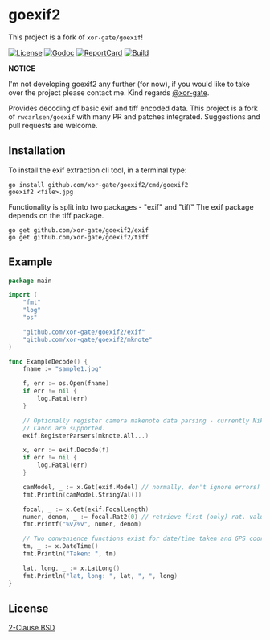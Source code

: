 goexif2
=======

This project is a fork of `xor-gate/goexif`!

[![License][License-Image]][License-Url]
[![Godoc][Godoc-Image]][Godoc-Url]
[![ReportCard][ReportCard-Image]][ReportCard-Url]
[![Build][Build-Status-Image]][Build-Status-Url]

**NOTICE**

I'm not developing goexif2 any further (for now), if you would like to take over the project please contact me. Kind regards [@xor-gate](https://github.com/xor-gate).

Provides decoding of basic exif and tiff encoded data. This project is a fork of `rwcarlsen/goexif` with
 many PR and patches integrated.
Suggestions and pull requests are welcome.  

## Installation

To install the exif extraction cli tool, in a terminal type:

```
go install github.com/xor-gate/goexif2/cmd/goexif2
goexif2 <file>.jpg
```

Functionality is split into two packages - "exif" and "tiff"
The exif package depends on the tiff package.

```
go get github.com/xor-gate/goexif2/exif
go get github.com/xor-gate/goexif2/tiff
```

## Example

```go
package main

import (
	"fmt"
	"log"
	"os"

	"github.com/xor-gate/goexif2/exif"
	"github.com/xor-gate/goexif2/mknote"
)

func ExampleDecode() {
	fname := "sample1.jpg"

	f, err := os.Open(fname)
	if err != nil {
		log.Fatal(err)
	}

	// Optionally register camera makenote data parsing - currently Nikon and
	// Canon are supported.
	exif.RegisterParsers(mknote.All...)

	x, err := exif.Decode(f)
	if err != nil {
		log.Fatal(err)
	}

	camModel, _ := x.Get(exif.Model) // normally, don't ignore errors!
	fmt.Println(camModel.StringVal())

	focal, _ := x.Get(exif.FocalLength)
	numer, denom, _ := focal.Rat2(0) // retrieve first (only) rat. value
	fmt.Printf("%v/%v", numer, denom)

	// Two convenience functions exist for date/time taken and GPS coords:
	tm, _ := x.DateTime()
	fmt.Println("Taken: ", tm)

	lat, long, _ := x.LatLong()
	fmt.Println("lat, long: ", lat, ", ", long)
}
```

## License

[2-Clause BSD](LICENSE)

[License-Url]: https://opensource.org/licenses/BSD-2-Clause
[License-Image]: https://img.shields.io/badge/license-2%20Clause%20BSD-blue.svg?maxAge=2592000
[Build-Status-Url]: http://travis-ci.org/xor-gate/goexif2
[Build-Status-Image]: https://travis-ci.org/xor-gate/goexif2.svg?branch=master
[Godoc-Url]: https://godoc.org/github.com/xor-gate/goexif2
[Godoc-Image]: https://godoc.org/github.com/xor-gate/goexif2?status.svg
[ReportCard-Url]: https://goreportcard.com/report/github.com/xor-gate/goexif2
[ReportCard-Image]: https://goreportcard.com/badge/github.com/xor-gate/goexif2
